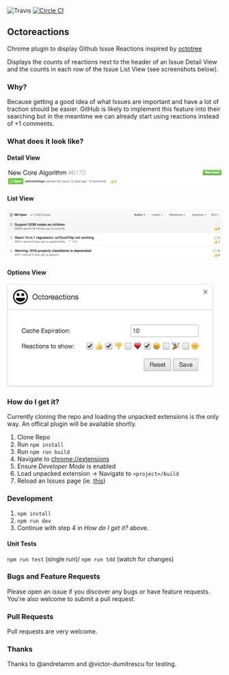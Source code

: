 ![Travis](https://travis-ci.org/easyCZ/octoreactions.svg)
[![Circle CI](https://circleci.com/gh/easyCZ/octoreactions/tree/master.svg?style=svg)](https://circleci.com/gh/easyCZ/octoreactions/tree/master)

## Octoreactions
Chrome plugin to display Github Issue Reactions inspired by [octotree](https://github.com/buunguyen/octotree)

Displays the counts of reactions next to the header of an Issue Detail View and the counts in each row of the Issue List View (see screenshots below).

### Why?
Because getting a good idea of what Issues are important and have a lot of traction should be easier. GitHub is likely to implement this feature into their searching but in the meantime we can already start using reactions instead of +1 comments.

### What does it look like?

#### Detail View
![Issue Detail View](./screenshots/detail.png)

#### List View
![Issue Detail View](./screenshots/list.png)

#### Options View
![Options View](./screenshots/options.png)

### How do I get it?
Currently cloning the repo and loading the unpacked extensions is the only way. An offical plugin will be available shortly.

1. Clone Repo
2. Run `npm install`
3. Run `npm run build`
4. Navigate to [chrome://extensions](chrome://extensions)
5. Ensure *Developer Mode* is enabled
6. Load unpacked extension -> Navigate to `<project>/build`
5. Reload an Issues page (ie. [this](https://github.com/easyCZ/octoreactions/issues))

### Development
1. `npm install`
2. `npm run dev`
3. Continue with step 4 in *How do I get it?* above.

#### Unit Tests
`npm run test` (single run)/ `npm run tdd` (watch for changes)

### Bugs and Feature Requests
Please open an issue if you discover any bugs or have feature requests. You're also welcome to submit a pull request.

### Pull Requests
Pull requests are very welcome.

### Thanks
Thanks to @andretamm and @victor-dumitrescu for testing.
